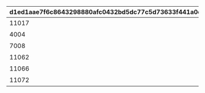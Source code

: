 |d1ed1aae7f6c8643298880afc0432bd5dc77c5d73633f441a0cd34f392135a49|37b988bf0a3b59dc99b21bda0d601d7ce0f0f7cd79fa5c9940e54fd466fb5b8e|5487600a51920c40161f52b6824b522defc3b960534b14b59fea587ede2a0c52|1fc24deac379bcd515223401f23c8817313a4d71565107ed94de85f407b712cc|ea53f91e88b0473760159ba838cd8580e70c7de02a1af5e86bf029bf1947bb98|8a740aefa1023d713160f6e9be039b25debf5ea59b80f32b29b592b6de3a63db|66084475ab622dc682d85b8494f336ab0f987ec2d16bb2e0913e91cbd2886e12|5942f2cf57e508898cacdf90c383057d9720cbe18d07efffa56ef7fc41d7314a|0bf4b00e36a4ca4c9d32c714f9c62a8590e375249bc0a723797ad1c96eb0d682|cd51f209354090963fafeaea5e663a82d464aa691722bfb1d3702e1704477f67|
| --- | --- | --- | --- | --- | --- | --- | --- | --- | --- |
|11017|アストライア大陸|0|11001|1|bgm_M61|0|1|bgm_M61_00|101|
|4004|ダンジョンマップ|0|4001|2|bgm_M61|0|1|bgm_M61|0|
|7008|イベントマップ|0|7001|3||0|1||0|
|11062|エルピス島|0|11018|4|bgm_M179|0|2|bgm_M179_00|102|
|11066|ジオ・\nテオゴニア|322|11063|5|bgm_MC001|1|3|bgm_MC001|103|
|11072|ジオ・\nゲヘナ|324|11067|6|bgm_MC079|1|4|bgm_MC079|104|